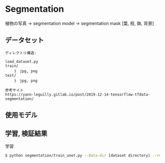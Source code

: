 # Segmentation

植物の写真 -> segmentation model -> segmentation mask [葉, 枝, 鉢, 背景] 

## データセット

    ディレクトリ構造:

    load_dataset.py
    train/
        ├　jpg, png
    test/
        ├　jpg, png

    参考サイト
    https://yann-leguilly.gitlab.io/post/2019-12-14-tensorflow-tfdata-segmentation/


## 使用モデル

## 学習, 検証結果

学習
```bash
$ python segmentation/train_unet.py --data-dir [dataset directory] --result-dir [result-dir] --gpu
```

